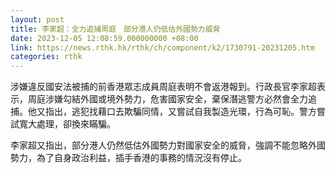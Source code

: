 ```yaml
---
layout: post
title: 李家超：全力追捕周庭　部分港人仍低估外國勢力威脅
date: 2023-12-05 12:08:59.000000000 +08:00
link: https://news.rthk.hk/rthk/ch/component/k2/1730791-20231205.htm
categories: rthk
---
```


涉嫌違反國安法被捕的前香港眾志成員周庭表明不會返港報到。行政長官李家超表示，周庭涉嫌勾結外國或境外勢力，危害國家安全，棄保潛逃警方必然會全力追捕。他又指出，逃犯找藉口去欺騙同情，又嘗試自我製造光環，行為可恥。警方嘗試寬大處理，卻換來瞞騙。

李家超又指出，部分港人仍然低估外國勢力對國家安全的威脅，強調不能忽略外國勢力，為了自身政治利益，插手香港的事務的情況沒有停止。
